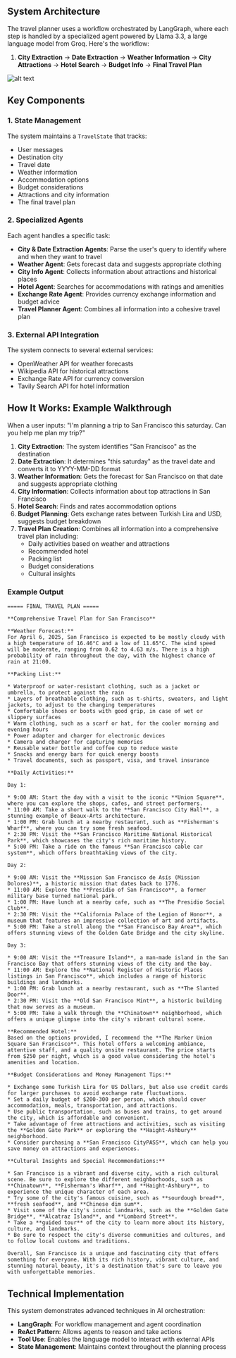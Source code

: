 
## System Architecture

The travel planner uses a workflow orchestrated by LangGraph, where each step is handled by a specialized agent powered by Llama 3.3, a large language model from Groq. Here's the workflow:

1. **City Extraction** → **Date Extraction** → **Weather Information** → **City Attractions** → **Hotel Search** → **Budget Info** → **Final Travel Plan**

![alt text](workflow.png)

## Key Components

### 1. State Management
The system maintains a `TravelState` that tracks:
- User messages
- Destination city
- Travel date
- Weather information
- Accommodation options
- Budget considerations
- Attractions and city information
- The final travel plan

### 2. Specialized Agents

Each agent handles a specific task:

- **City & Date Extraction Agents**: Parse the user's query to identify where and when they want to travel
- **Weather Agent**: Gets forecast data and suggests appropriate clothing
- **City Info Agent**: Collects information about attractions and historical places
- **Hotel Agent**: Searches for accommodations with ratings and amenities
- **Exchange Rate Agent**: Provides currency exchange information and budget advice
- **Travel Planner Agent**: Combines all information into a cohesive travel plan

### 3. External API Integration

The system connects to several external services:
- OpenWeather API for weather forecasts
- Wikipedia API for historical attractions
- Exchange Rate API for currency conversion
- Tavily Search API for hotel information

## How It Works: Example Walkthrough

When a user inputs: "I'm planning a trip to San Francisco this saturday. Can you help me plan my trip?"

1. **City Extraction**: The system identifies "San Francisco" as the destination
2. **Date Extraction**: It determines "this saturday" as the travel date and converts it to YYYY-MM-DD format
3. **Weather Information**: Gets the forecast for San Francisco on that date and suggests appropriate clothing
4. **City Information**: Collects information about top attractions in San Francisco
5. **Hotel Search**: Finds and rates accommodation options
6. **Budget Planning**: Gets exchange rates between Turkish Lira and USD, suggests budget breakdown
7. **Travel Plan Creation**: Combines all information into a comprehensive travel plan including:
   - Daily activities based on weather and attractions
   - Recommended hotel
   - Packing list
   - Budget considerations
   - Cultural insights

### Example Output 
```
===== FINAL TRAVEL PLAN =====

**Comprehensive Travel Plan for San Francisco**

**Weather Forecast:**
For April 6, 2025, San Francisco is expected to be mostly cloudy with a high temperature of 16.46°C and a low of 11.65°C. The wind speed will be moderate, ranging from 0.62 to 4.63 m/s. There is a high probability of rain throughout the day, with the highest chance of rain at 21:00.

**Packing List:**

* Waterproof or water-resistant clothing, such as a jacket or umbrella, to protect against the rain
* Layers of breathable clothing, such as t-shirts, sweaters, and light jackets, to adjust to the changing temperatures
* Comfortable shoes or boots with good grip, in case of wet or slippery surfaces
* Warm clothing, such as a scarf or hat, for the cooler morning and evening hours
* Power adapter and charger for electronic devices
* Camera and charger for capturing memories
* Reusable water bottle and coffee cup to reduce waste
* Snacks and energy bars for quick energy boosts
* Travel documents, such as passport, visa, and travel insurance

**Daily Activities:**

Day 1:

* 9:00 AM: Start the day with a visit to the iconic **Union Square**, where you can explore the shops, cafes, and street performers.
* 11:00 AM: Take a short walk to the **San Francisco City Hall**, a stunning example of Beaux-Arts architecture.
* 1:00 PM: Grab lunch at a nearby restaurant, such as **Fisherman's Wharf**, where you can try some fresh seafood.
* 2:30 PM: Visit the **San Francisco Maritime National Historical Park**, which showcases the city's rich maritime history.
* 5:00 PM: Take a ride on the famous **San Francisco cable car system**, which offers breathtaking views of the city.

Day 2:

* 9:00 AM: Visit the **Mission San Francisco de Asís (Mission Dolores)**, a historic mission that dates back to 1776.
* 11:00 AM: Explore the **Presidio of San Francisco**, a former military base turned national park.
* 1:00 PM: Have lunch at a nearby cafe, such as **The Presidio Social Club**.
* 2:30 PM: Visit the **California Palace of the Legion of Honor**, a museum that features an impressive collection of art and artifacts.
* 5:00 PM: Take a stroll along the **San Francisco Bay Area**, which offers stunning views of the Golden Gate Bridge and the city skyline.

Day 3:

* 9:00 AM: Visit the **Treasure Island**, a man-made island in the San Francisco Bay that offers stunning views of the city and the bay.
* 11:00 AM: Explore the **National Register of Historic Places listings in San Francisco**, which includes a range of historic buildings and landmarks.
* 1:00 PM: Grab lunch at a nearby restaurant, such as **The Slanted Door**.
* 2:30 PM: Visit the **Old San Francisco Mint**, a historic building that now serves as a museum.
* 5:00 PM: Take a walk through the **Chinatown** neighborhood, which offers a unique glimpse into the city's vibrant cultural scene.

**Recommended Hotel:**
Based on the options provided, I recommend the **The Marker Union Square San Francisco**. This hotel offers a welcoming ambiance, attentive staff, and a quality onsite restaurant. The price starts from $250 per night, which is a good value considering the hotel's amenities and location.

**Budget Considerations and Money Management Tips:**

* Exchange some Turkish Lira for US Dollars, but also use credit cards for larger purchases to avoid exchange rate fluctuations.
* Set a daily budget of $200-300 per person, which should cover accommodation, meals, transportation, and attractions.
* Use public transportation, such as buses and trains, to get around the city, which is affordable and convenient.
* Take advantage of free attractions and activities, such as visiting the **Golden Gate Park** or exploring the **Haight-Ashbury** neighborhood.
* Consider purchasing a **San Francisco CityPASS**, which can help you save money on attractions and experiences.

**Cultural Insights and Special Recommendations:**

* San Francisco is a vibrant and diverse city, with a rich cultural scene. Be sure to explore the different neighborhoods, such as **Chinatown**, **Fisherman's Wharf**, and **Haight-Ashbury**, to experience the unique character of each area.
* Try some of the city's famous cuisine, such as **sourdough bread**, **fresh seafood**, and **Chinese dim sum**.
* Visit some of the city's iconic landmarks, such as the **Golden Gate Bridge**, **Alcatraz Island**, and **Lombard Street**.
* Take a **guided tour** of the city to learn more about its history, culture, and landmarks.
* Be sure to respect the city's diverse communities and cultures, and to follow local customs and traditions.

Overall, San Francisco is a unique and fascinating city that offers something for everyone. With its rich history, vibrant culture, and stunning natural beauty, it's a destination that's sure to leave you with unforgettable memories. 
```

## Technical Implementation

This system demonstrates advanced techniques in AI orchestration:
- **LangGraph**: For workflow management and agent coordination
- **ReAct Pattern**: Allows agents to reason and take actions
- **Tool Use**: Enables the language model to interact with external APIs
- **State Management**: Maintains context throughout the planning process

